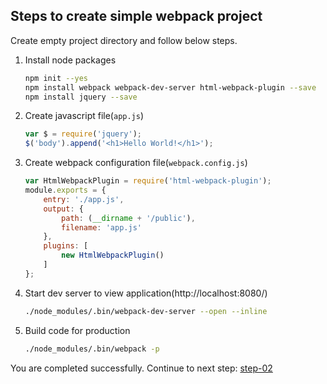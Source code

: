 Steps to create simple webpack project
--------------------------------------

Create empty project directory and follow below steps.

1. Install node packages

	```sh
	npm init --yes
	npm install webpack webpack-dev-server html-webpack-plugin --save
	npm install jquery --save
	```
2. Create javascript file(`app.js`)

	```js
	var $ = require('jquery');
	$('body').append('<h1>Hello World!</h1>');
	```
3. Create webpack configuration file(`webpack.config.js`)

	```js
	var HtmlWebpackPlugin = require('html-webpack-plugin');
	module.exports = {
		entry: './app.js',
		output: {
			path: (__dirname + '/public'),
			filename: 'app.js'
		},
		plugins: [
			new HtmlWebpackPlugin()
		]
	};
	```
4. Start dev server to view application(http://localhost:8080/)

	```sh
	./node_modules/.bin/webpack-dev-server --open --inline
	```
5. Build code for production

	```sh
	./node_modules/.bin/webpack -p
	```

You are completed successfully. Continue to next step: [step-02](../../tree/step-02#readme)
